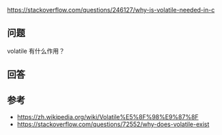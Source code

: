 <https://stackoverflow.com/questions/246127/why-is-volatile-needed-in-c>

## 问题

volatile 有什么作用？

## 回答


## 参考

- <https://zh.wikipedia.org/wiki/Volatile%E5%8F%98%E9%87%8F>
- <https://stackoverflow.com/questions/72552/why-does-volatile-exist>
